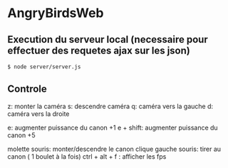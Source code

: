 # AngryBirdsWeb


## Execution du serveur local (necessaire pour effectuer des requetes ajax sur les json)
```bash
$ node server/server.js
```

## Controle 

z: monter la caméra
s: descendre caméra
q: caméra vers la gauche
d: caméra vers la droite

e: augmenter puissance du canon +1
e + shift: augmenter puissance du canon +5

molette souris: monter/descendre le canon
clique gauche souris: tirer au canon ( 1 boulet à la fois)
ctrl + alt + f : afficher les fps
